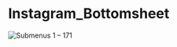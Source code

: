 # Instagram_Bottomsheet

![Submenus 1 – 171](https://user-images.githubusercontent.com/42198187/95450467-f4f51400-0983-11eb-827a-02ebe64e2e2c.png)
